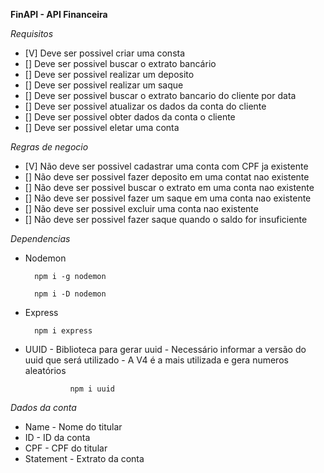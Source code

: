 **FinAPI - API Financeira**

*Requisitos*

- [V] Deve ser possivel criar uma consta
- [] Deve ser possivel buscar o extrato bancário
- [] Deve ser possivel realizar um deposito
- [] Deve ser possivel realizar um saque
- [] Deve ser possivel buscar o extrato bancario do cliente por data
- [] Deve ser possivel atualizar os dados da conta do cliente
- [] Deve ser possivel obter dados da conta o cliente
- [] Deve ser possivel eletar uma conta


*Regras de negocio*

- [V] Não deve ser possivel cadastrar uma conta com CPF ja existente
- [] Não deve ser possivel fazer deposito em uma contat nao existente
- [] Não deve ser possivel buscar o extrato em uma conta nao existente
- [] Não deve ser possivel fazer um saque em uma conta nao existente
- [] Não deve ser possivel excluir uma conta nao existente
- [] Não deve ser possivel fazer saque quando o saldo for insuficiente

*Dependencias*

- Nodemon

        npm i -g nodemon

        npm i -D nodemon

- Express

        npm i express

- UUID
        - Biblioteca para gerar uuid
        - Necessário informar a versão do uuid que será utilizado
        - A V4 é a mais utilizada e gera numeros aleatórios

                npm i uuid

*Dados da conta*

- Name
        - Nome do titular
- ID
        - ID da conta
- CPF
        - CPF do titular
- Statement
        - Extrato da conta